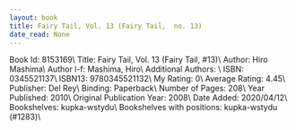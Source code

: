 ```yaml
---
layout: book
title: Fairy Tail, Vol. 13 (Fairy Tail,  no. 13)
date_read: None
---
```


Book Id: 8153169\ 
Title: Fairy Tail, Vol. 13 (Fairy Tail, #13)\ 
Author: Hiro Mashima\ 
Author l-f: Mashima, Hiro\ 
Additional Authors: \ 
ISBN: 0345521137\ 
ISBN13: 9780345521132\ 
My Rating: 0\ 
Average Rating: 4.45\ 
Publisher: Del Rey\ 
Binding: Paperback\ 
Number of Pages: 208\ 
Year Published: 2010\ 
Original Publication Year: 2008\ 
Date Added: 2020/04/12\ 
Bookshelves: kupka-wstydu\ 
Bookshelves with positions: kupka-wstydu (#1283)\ 

